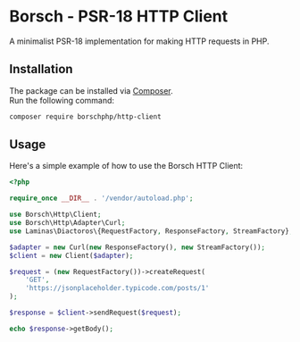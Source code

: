 # Borsch - PSR-18 HTTP Client

A minimalist PSR-18 implementation for making HTTP requests in PHP.

## Installation

The package can be installed via [Composer](https://getcomposer.org/).  
Run the following command:

```bash
composer require borschphp/http-client
```

## Usage

Here's a simple example of how to use the Borsch HTTP Client:

```php
<?php

require_once __DIR__ . '/vendor/autoload.php';

use Borsch\Http\Client;
use Borsch\Http\Adapter\Curl;
use Laminas\Diactoros\{RequestFactory, ResponseFactory, StreamFactory};

$adapter = new Curl(new ResponseFactory(), new StreamFactory());
$client = new Client($adapter);

$request = (new RequestFactory())->createRequest(
    'GET',
    'https://jsonplaceholder.typicode.com/posts/1'
);

$response = $client->sendRequest($request);

echo $response->getBody();
```
